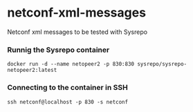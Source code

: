 # netconf-xml-messages
Netconf xml messages to be tested with Sysrepo

### Runnig the Sysrepo container
`docker run -d --name netopeer2 -p 830:830 sysrepo/sysrepo-netopeer2:latest`

### Connecting to the container in SSH
`ssh netconf@localhost -p 830 -s netconf`
